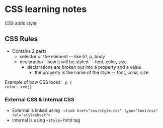# CSS learning notes

CSS adds style!

## CSS Rules
 - Contains 2 parts
   - selector or the element -- like h1, p, body
   - declaration - how it will be styled -- font, color, size
     - declarations are broken out into a property and a value
        - the property is the name of the style -- font, color, size

Example of how CSS looks:
``` p {```   
            ```color: red;}```    


### External CSS & Internal CSS
 - External is linked using ``` <link href="css/style.css" type="text/css" rel="stylesheet">```
 - Internal is using ``` <style> ``` hmtl tag 




